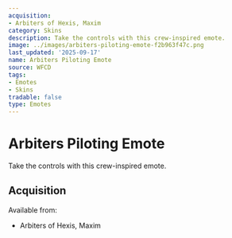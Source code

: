 ```yaml
---
acquisition:
- Arbiters of Hexis, Maxim
category: Skins
description: Take the controls with this crew-inspired emote.
image: ../images/arbiters-piloting-emote-f2b963f47c.png
last_updated: '2025-09-17'
name: Arbiters Piloting Emote
source: WFCD
tags:
- Emotes
- Skins
tradable: false
type: Emotes
---
```


# Arbiters Piloting Emote

Take the controls with this crew-inspired emote.

## Acquisition

Available from:
- Arbiters of Hexis, Maxim

